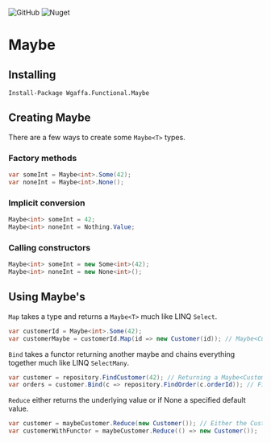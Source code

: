 ![GitHub](https://img.shields.io/github/license/wgaffa/wgaffa-functional-maybe) ![Nuget](https://img.shields.io/nuget/v/Wgaffa.Functional.Maybe)

# Maybe

## Installing
`Install-Package Wgaffa.Functional.Maybe`

## Creating Maybe
There are a few ways to create some `Maybe<T>` types.
### Factory methods
```csharp
var someInt = Maybe<int>.Some(42);
var noneInt = Maybe<int>.None();
```
### Implicit conversion
```csharp
Maybe<int> someInt = 42;
Maybe<int> noneInt = Nothing.Value;
```

### Calling constructors
```csharp
Maybe<int> someInt = new Some<int>(42);
Maybe<int> noneInt = new None<int>();
```

## Using Maybe's
`Map` takes a type and returns a `Maybe<T>` much like LINQ `Select`.
```csharp
var customerId = Maybe<int>.Some(42);
var customerMaybe = customerId.Map(id => new Customer(id)); // Maybe<Customer>
```

`Bind` takes a functor returning another maybe and chains everything together much like LINQ `SelectMany`.
```csharp
var customer = repository.FindCustomer(42); // Returning a Maybe<Customer>
var orders = customer.Bind(c => repository.FindOrder(c.orderId)); // FindOrder() returns a Maybe<Order>
```

`Reduce` either returns the underlying value or if None a specified default value.
```csharp
var customer = maybeCustomer.Reduce(new Customer()); // Either the Customer in maybeCustomer or a new default Customer
var customerWithFunctor = maybeCustomer.Reduce(() => new Customer());
```
<!--stackedit_data:
eyJoaXN0b3J5IjpbMTgyNzY4NjE5OSwtMTIyNTAyODUxMV19
-->